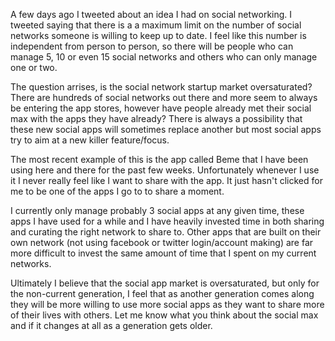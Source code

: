 
A few days ago I tweeted about an idea I had on social networking. I tweeted saying that there is a a maximum limit on the number of social networks someone is willing to keep up to date. I feel like this number is independent from person to person, so there will be people who can manage 5, 10 or even 15 social networks and others who can only manage one or two. 

The question arrises, is the social network startup market oversaturated? There are hundreds of social networks out there and more seem to always be entering the app stores, however have people already met their social max with the apps they have already? There is always a possibility that these new social apps will sometimes replace another but most social apps try to aim at a new killer feature/focus. 

The most recent example of this is the app called Beme that I have been using here and there for the past few weeks. Unfortunately whenever I use it I never really feel like I want to share with the app. It just hasn't clicked for me to be one of the apps I go to to share a moment. 

I currently only manage probably 3 social apps at any given time, these apps I have used for a while and I have heavily invested time in both sharing and curating the right network to share to. Other apps that are built on their own network (not using facebook or twitter login/account making) are far more difficult to invest the same amount of time that I spent on my current networks.

Ultimately I believe that the social app market is oversaturated, but only for the non-current generation, I feel that as another generation comes along they will be more willing to use more social apps as they want to share more of their lives with others. Let me know what you think about the social max and if it changes at all as a generation gets older.
